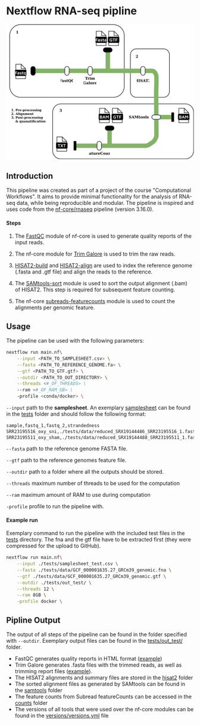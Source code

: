 # Nextflow RNA-seq pipline
![pipline diagram](diagram.svg)
## Introduction
This pipeline was created as part of a project of the course "Computational Workflows". It aims to provide minimal functionality for the analysis of RNA-seq data, while being reproducible and modular. The pipeline is inspired and uses code from the [nf-core/rnaseq](https://nf-co.re/rnaseq/3.16.0/) pipeline (version 3.16.0).

#### Steps

1. The [FastQC](https://nf-co.re/modules/fastqc) module of nf-core is used to generate quality reports of the input reads.

2. The nf-core module for [Trim Galore](https://nf-co.re/modules/trimgalore) is used to trim the raw reads.

3. [HISAT2-build](https://nf-co.re/modules/hisat2_build) and [HISAT2-align](https://nf-co.re/modules/hisat2_align) are used to index the reference genome (.fasta and .gtf file) and align the reads to the reference.

4. The [SAMtools-sort](https://nf-co.re/modules/samtools_sort) module is used to sort the output alignment (.bam) of HISAT2. This step is required for subsequent feature counting.

5. The nf-core [subreads-featurecounts](https://nf-co.re/modules/subread_featurecounts) module is used to count the alignments per genomic feature.

## Usage

The pipeline can be used with the following parameters:

```bash
nextflow run main.nf\
    --input <PATH_TO_SAMPLESHEET.csv> \
    --fasta <PATH_TO_REFERENCE_GENOME.fa> \
    --gtf <PATH_TO_GTF.gtf> \
    --outdir <PATH_TO_OUT_DIRECTORY> \
    --threads <#_OF_THREADS> \
    --ram <#_OF_RAM_GB> \
    -profile <conda/docker> \
```

`--input` path to the __samplesheet__. An exemplary [samplesheet](tests/samplesheet_test.csv) can be found in the [tests](tests/) folder and should follow the following format:

```
sample,fastq_1,fastq_2,strandedness
SRR23195516_oxy_sni,./tests/data/reduced_SRX19144486_SRR23195516_1.fastq.gz,./tests/data/reduced_SRX19144486_SRR23195516_2.fastq.gz,auto
SRR23195511_oxy_sham,./tests/data/reduced_SRX19144488_SRR23195511_1.fastq.gz,./tests/data/reduced_SRX19144488_SRR23195511_2.fastq.gz,auto
```

`--fasta` path to the reference genome FASTA file.

`--gtf` path to the reference genomes feature file.

`--outdir` path to a folder where all the outputs should be stored.

`--threads` maximum number of threads to be used for the computation

`--ram` maximum amount of RAM to use during computation

`-profile` profile to run the pipeline with.

#### Example run
Exemplary command to run the pipeline with the included test files in the [tests](tests/) directory. The fna and the gtf file have to be extracted first (they were compressed for the upload to GitHub).

```bash
nextflow run main.nf\
    --input ./tests/samplesheet_test.csv \
    --fasta ./tests/data/GCF_000001635.27_GRCm39_genomic.fna \
    --gtf ./tests/data/GCF_000001635.27_GRCm39_genomic.gtf \
    --outdir ./tests/out_test/ \
    --threads 12 \
    --ram 8GB \
    -profile docker \
```

## Pipline Output

The output of all steps of the pipeline can be found in the folder specified with `--outdir`. Exemplary output files can be found in the [tests/out_test/](tests/out_test/) folder.

* FastQC generates quality reports in HTML format ([example](tests/out_test/fastqc/SRR23195511_oxy_sham_1_fastqc.html))
* Trim Galore generates .fasta files with the trimmed reads, as well as trimming report files ([example](tests/out_test/trimgalore/)).
* The HISAT2 alignments and summary files are stored in the [hisat2](tests/out_test/hisat2/) folder
* The sorted alignment files as generated by SAMtools can be found in the [samtools](tests/out_test/samtools/) folder
* The feature counts from Subread featureCounts can be accessed in the [counts](tests/out_test/counts/) folder
* The versions of all tools that were used over the nf-core modules can be found in the [versions/versions.yml](tests/out_test/versions/versions.yml) file